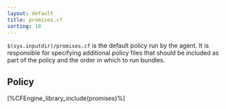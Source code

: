 ```yaml
---
layout: default
title: promises.cf
sorting: 10
---
```


`$(sys.inputdir)/promises.cf` is the default policy run by the agent. It is
responsible for specifying additional policy files that should be included as
part of the policy and the order in which to run bundles.

## Policy

[%CFEngine_library_include(promises)%]
